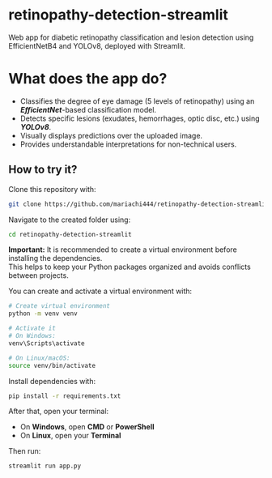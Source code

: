# retinopathy-detection-streamlit
Web app for diabetic retinopathy classification and lesion detection using EfficientNetB4 and YOLOv8, deployed with Streamlit.

# What does the app do?
  - Classifies the degree of eye damage (5 levels of retinopathy) using an _**EfficientNet**_-based classification model.
  - Detects specific lesions (exudates, hemorrhages, optic disc, etc.) using _**YOLOv8**_.
  - Visually displays predictions over the uploaded image.
  - Provides understandable interpretations for non-technical users.

## How to try it?

Clone this repository with:
```bash
git clone https://github.com/mariachi444/retinopathy-detection-streamlit.git
```

Navigate to the created folder using:
```bash
cd retinopathy-detection-streamlit
```

**Important:** It is recommended to create a virtual environment before installing the dependencies.  
This helps to keep your Python packages organized and avoids conflicts between projects.

You can create and activate a virtual environment with:

```bash
# Create virtual environment
python -m venv venv

# Activate it
# On Windows:
venv\Scripts\activate

# On Linux/macOS:
source venv/bin/activate
```


Install dependencies with:

```bash
pip install -r requirements.txt
```

After that, open your terminal:
- On **Windows**, open **CMD** or **PowerShell**
- On **Linux**, open your **Terminal**

Then run:

```bash
streamlit run app.py
```


